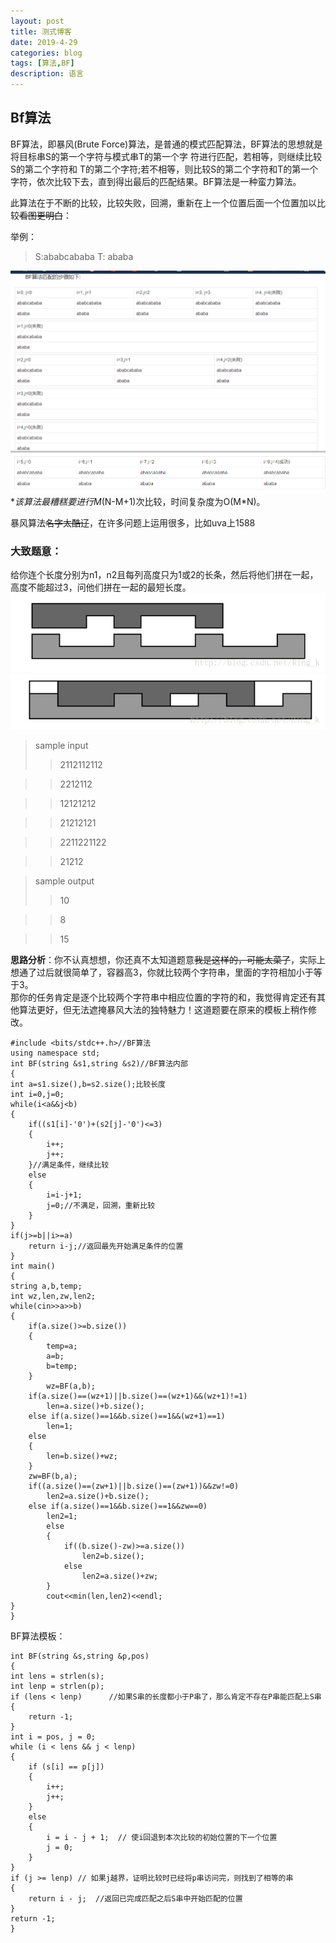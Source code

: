 ```yaml
---
layout: post
title: 测式博客
date: 2019-4-29
categories: blog
tags: [算法,BF]
description: 语言
---
```

## Bf算法
BF算法，即暴风(Brute Force)算法，是普通的模式匹配算法，BF算法的思想就是将目标串S的第一个字符与模式串T的第一个字
符进行匹配，若相等，则继续比较S的第二个字符和 T的第二个字符;若不相等，则比较S的第二个字符和T的第一个字符，依次比较下去，直到得出最后的匹配结果。BF算法是一种蛮力算法。<br/>

  此算法在于不断的比较，比较失败，回溯，重新在上一个位置后面一个位置加以比较~~看图更明白~~：

举例：
>S:ababcababa
>T: ababa

  ![BF算法](/img/4293.png)
  ![BF算法](/img/4292.png)
  **该算法最糟糕要进行M*(N-M+1)次比较，时间复杂度为O(M*N)。<br/>

暴风算法~~名字太酷辽~~，在许多问题上运用很多，比如uva上1588<br/>

### 大致题意：
给你连个长度分别为n1，n2且每列高度只为1或2的长条，然后将他们拼在一起，高度不能超过3，问他们拼在一起的最短长度。
![img](/img/4291.png)
![img](img/429.png)


>sample input
>>2112112112

>>2212112

>>12121212

>>21212121

>>2211221122

>>21212

>sample output
>>10

>>8

>>15


**思路分析**：你不认真想想，你还真不太知道题意~~我是这样的，可能太菜了~~，实际上想通了过后就很简单了，容器高3，你就比较两个字符串，里面的字符相加小于等于3。<br/>
那你的任务肯定是逐个比较两个字符串中相应位置的字符的和，我觉得肯定还有其他算法更好，但无法遮掩暴风大法的独特魅力！这道题要在原来的模板上稍作修改。

    #include <bits/stdc++.h>//BF算法
    using namespace std;
    int BF(string &s1,string &s2)//BF算法内部
    {
    int a=s1.size(),b=s2.size();比较长度
    int i=0,j=0;
    while(i<a&&j<b)
    {
        if((s1[i]-'0')+(s2[j]-'0')<=3)
        {
            i++;
            j++;
        }//满足条件，继续比较
        else
        {
            i=i-j+1;
            j=0;//不满足，回溯，重新比较
        }
    }
    if(j>=b||i>=a)
        return i-j;//返回最先开始满足条件的位置
    }
    int main()
    {
    string a,b,temp;
    int wz,len,zw,len2;
    while(cin>>a>>b)
    {
        if(a.size()>=b.size())
        {
            temp=a;
            a=b;
            b=temp;
        }
            wz=BF(a,b);
        if(a.size()==(wz+1)||b.size()==(wz+1)&&(wz+1)!=1)
            len=a.size()+b.size();
        else if(a.size()==1&&b.size()==1&&(wz+1)==1)
            len=1;
        else
        {
            len=b.size()+wz;
        }
        zw=BF(b,a);
        if((a.size()==(zw+1)||b.size()==(zw+1))&&zw!=0)
            len2=a.size()+b.size();
        else if(a.size()==1&&b.size()==1&&zw==0)
            len2=1;
            else
            {
                if((b.size()-zw)>=a.size())
                    len2=b.size();
                else
                    len2=a.size()+zw;
            }
            cout<<min(len,len2)<<endl;
    }
    }

BF算法模板：


    int BF(string &s,string &p,pos) 
	{
	int lens = strlen(s);
	int lenp = strlen(p);
	if (lens < lenp)      //如果S串的长度都小于P串了，那么肯定不存在P串能匹配上S串
	{
		return -1;
	}
	int i = pos, j = 0;
	while (i < lens && j < lenp)
	{
		if (s[i] == p[j])
		{
			i++;
			j++;
		}
		else
		{
			i = i - j + 1;  // 使i回退到本次比较的初始位置的下一个位置
			j = 0;
		}
	}
	if (j >= lenp) // 如果j越界，证明比较时已经将p串访问完，则找到了相等的串
	{
		return i - j;  //返回已完成匹配之后S串中开始匹配的位置
	}
	return -1;
    }









